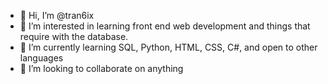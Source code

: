 - 👋 Hi, I’m @tran6ix
- 👀 I’m interested in learning front end web development and things that require with the database.
- 🌱 I’m currently learning SQL, Python, HTML, CSS, C#, and open to other languages
- 💞️ I’m looking to collaborate on anything
<!---
tran6ix/tran6ix is a ✨ special ✨ repository because its `README.md` (this file) appears on your GitHub profile.
You can click the Preview link to take a look at your changes.
--->
